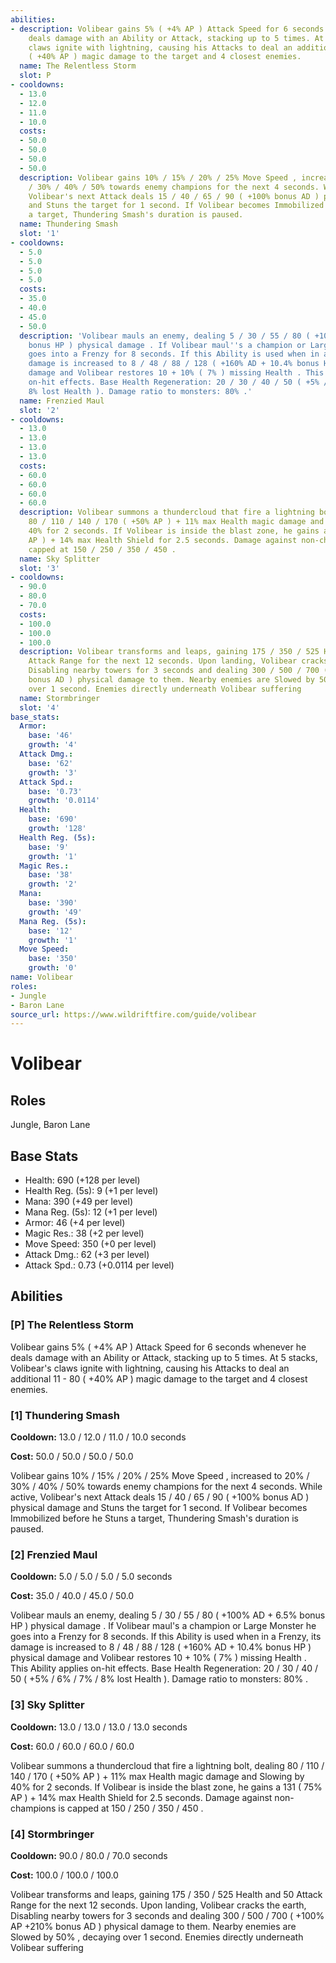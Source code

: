 ```yaml
---
abilities:
- description: Volibear gains 5% ( +4% AP ) Attack Speed for 6 seconds whenever he
    deals damage with an Ability or Attack, stacking up to 5 times. At 5 stacks, Volibear's
    claws ignite with lightning, causing his Attacks to deal an additional 11 - 80
    ( +40% AP ) magic damage to the target and 4 closest enemies.
  name: The Relentless Storm
  slot: P
- cooldowns:
  - 13.0
  - 12.0
  - 11.0
  - 10.0
  costs:
  - 50.0
  - 50.0
  - 50.0
  - 50.0
  description: Volibear gains 10% / 15% / 20% / 25% Move Speed , increased to 20%
    / 30% / 40% / 50% towards enemy champions for the next 4 seconds. While active,
    Volibear's next Attack deals 15 / 40 / 65 / 90 ( +100% bonus AD ) physical damage
    and Stuns the target for 1 second. If Volibear becomes Immobilized before he Stuns
    a target, Thundering Smash's duration is paused.
  name: Thundering Smash
  slot: '1'
- cooldowns:
  - 5.0
  - 5.0
  - 5.0
  - 5.0
  costs:
  - 35.0
  - 40.0
  - 45.0
  - 50.0
  description: 'Volibear mauls an enemy, dealing 5 / 30 / 55 / 80 ( +100% AD + 6.5%
    bonus HP ) physical damage . If Volibear maul''s a champion or Large Monster he
    goes into a Frenzy for 8 seconds. If this Ability is used when in a Frenzy, its
    damage is increased to 8 / 48 / 88 / 128 ( +160% AD + 10.4% bonus HP ) physical
    damage and Volibear restores 10 + 10% ( 7% ) missing Health . This Ability applies
    on-hit effects. Base Health Regeneration: 20 / 30 / 40 / 50 ( +5% / 6% / 7% /
    8% lost Health ). Damage ratio to monsters: 80% .'
  name: Frenzied Maul
  slot: '2'
- cooldowns:
  - 13.0
  - 13.0
  - 13.0
  - 13.0
  costs:
  - 60.0
  - 60.0
  - 60.0
  - 60.0
  description: Volibear summons a thundercloud that fire a lightning bolt, dealing
    80 / 110 / 140 / 170 ( +50% AP ) + 11% max Health magic damage and Slowing by
    40% for 2 seconds. If Volibear is inside the blast zone, he gains a 131 ( 75%
    AP ) + 14% max Health Shield for 2.5 seconds. Damage against non-champions is
    capped at 150 / 250 / 350 / 450 .
  name: Sky Splitter
  slot: '3'
- cooldowns:
  - 90.0
  - 80.0
  - 70.0
  costs:
  - 100.0
  - 100.0
  - 100.0
  description: Volibear transforms and leaps, gaining 175 / 350 / 525 Health and 50
    Attack Range for the next 12 seconds. Upon landing, Volibear cracks the earth,
    Disabling nearby towers for 3 seconds and dealing 300 / 500 / 700 ( +100% AP +210%
    bonus AD ) physical damage to them. Nearby enemies are Slowed by 50% , decaying
    over 1 second. Enemies directly underneath Volibear suffering
  name: Stormbringer
  slot: '4'
base_stats:
  Armor:
    base: '46'
    growth: '4'
  Attack Dmg.:
    base: '62'
    growth: '3'
  Attack Spd.:
    base: '0.73'
    growth: '0.0114'
  Health:
    base: '690'
    growth: '128'
  Health Reg. (5s):
    base: '9'
    growth: '1'
  Magic Res.:
    base: '38'
    growth: '2'
  Mana:
    base: '390'
    growth: '49'
  Mana Reg. (5s):
    base: '12'
    growth: '1'
  Move Speed:
    base: '350'
    growth: '0'
name: Volibear
roles:
- Jungle
- Baron Lane
source_url: https://www.wildriftfire.com/guide/volibear
---
```


# Volibear

## Roles

Jungle, Baron Lane

## Base Stats

- Health: 690 (+128 per level)
- Health Reg. (5s): 9 (+1 per level)
- Mana: 390 (+49 per level)
- Mana Reg. (5s): 12 (+1 per level)
- Armor: 46 (+4 per level)
- Magic Res.: 38 (+2 per level)
- Move Speed: 350 (+0 per level)
- Attack Dmg.: 62 (+3 per level)
- Attack Spd.: 0.73 (+0.0114 per level)

## Abilities

### [P] The Relentless Storm

Volibear gains 5% ( +4% AP ) Attack Speed for 6 seconds whenever he deals damage with an Ability or Attack, stacking up to 5 times. At 5 stacks, Volibear's claws ignite with lightning, causing his Attacks to deal an additional 11 - 80 ( +40% AP ) magic damage to the target and 4 closest enemies.

### [1] Thundering Smash

**Cooldown:** 13.0 / 12.0 / 11.0 / 10.0 seconds

**Cost:** 50.0 / 50.0 / 50.0 / 50.0

Volibear gains 10% / 15% / 20% / 25% Move Speed , increased to 20% / 30% / 40% / 50% towards enemy champions for the next 4 seconds. While active, Volibear's next Attack deals 15 / 40 / 65 / 90 ( +100% bonus AD ) physical damage and Stuns the target for 1 second. If Volibear becomes Immobilized before he Stuns a target, Thundering Smash's duration is paused.

### [2] Frenzied Maul

**Cooldown:** 5.0 / 5.0 / 5.0 / 5.0 seconds

**Cost:** 35.0 / 40.0 / 45.0 / 50.0

Volibear mauls an enemy, dealing 5 / 30 / 55 / 80 ( +100% AD + 6.5% bonus HP ) physical damage . If Volibear maul's a champion or Large Monster he goes into a Frenzy for 8 seconds. If this Ability is used when in a Frenzy, its damage is increased to 8 / 48 / 88 / 128 ( +160% AD + 10.4% bonus HP ) physical damage and Volibear restores 10 + 10% ( 7% ) missing Health . This Ability applies on-hit effects. Base Health Regeneration: 20 / 30 / 40 / 50 ( +5% / 6% / 7% / 8% lost Health ). Damage ratio to monsters: 80% .

### [3] Sky Splitter

**Cooldown:** 13.0 / 13.0 / 13.0 / 13.0 seconds

**Cost:** 60.0 / 60.0 / 60.0 / 60.0

Volibear summons a thundercloud that fire a lightning bolt, dealing 80 / 110 / 140 / 170 ( +50% AP ) + 11% max Health magic damage and Slowing by 40% for 2 seconds. If Volibear is inside the blast zone, he gains a 131 ( 75% AP ) + 14% max Health Shield for 2.5 seconds. Damage against non-champions is capped at 150 / 250 / 350 / 450 .

### [4] Stormbringer

**Cooldown:** 90.0 / 80.0 / 70.0 seconds

**Cost:** 100.0 / 100.0 / 100.0

Volibear transforms and leaps, gaining 175 / 350 / 525 Health and 50 Attack Range for the next 12 seconds. Upon landing, Volibear cracks the earth, Disabling nearby towers for 3 seconds and dealing 300 / 500 / 700 ( +100% AP +210% bonus AD ) physical damage to them. Nearby enemies are Slowed by 50% , decaying over 1 second. Enemies directly underneath Volibear suffering

